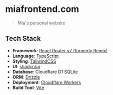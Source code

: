 # miafrontend.com

> Mia's personal website

## Tech Stack

- **Framework**: [React Router v7 (formerly Remix)](https://reactrouter.com/start/framework/installation)
- **Language**: [TypeScript](https://www.typescriptlang.org/)
- **Styling**: [TailwindCSS](https://tailwindcss.com/)
- **UI**: [shadcn/ui](https://ui.shadcn.com)
- **Database**: Cloudflare D1 SQLite
- **ORM**: [Drizzle](https://orm.drizzle.team/)
- **Deployment**: [Cloudflare Workers](https://www.cloudflare.com/)
- **Build Tool**: [Vite](https://vite.dev/)
